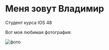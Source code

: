 
# Меня зовут Владимир

Студент курса IOS 48

Вот моя любимая фотография: 

![фото](theLastTaskGit/IMG_4181.jpeg)


